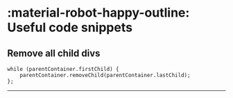:material-robot-happy-outline: Useful code snippets
========================

## Remove all child divs

```
while (parentContainer.firstChild) {
    parentContainer.removeChild(parentContainer.lastChild);
};
```

---
